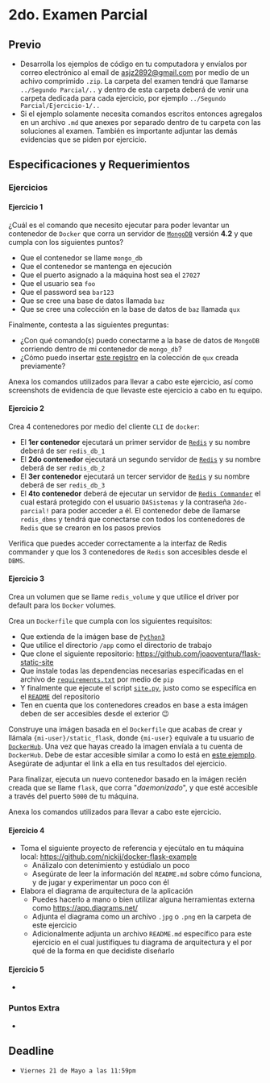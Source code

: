 # 2do. Examen Parcial

## Previo

* Desarrolla los ejemplos de código en tu computadora y envíalos por correo electrónico al email de <asjz2892@gmail.com> por medio de un achivo comprimido `.zip`. La carpeta del examen tendrá que llamarse `../Segundo Parcial/..` y dentro de esta carpeta deberá de venir una carpeta dedicada para cada ejercicio, por ejemplo `../Segundo Parcial/Ejercicio-1/..`
* Si el ejemplo solamente necesita comandos escritos entonces agregalos en un archivo `.md` que anexes por separado dentro de tu carpeta con las soluciones al examen. También es importante adjuntar las demás evidencias que se piden por ejercicio.

## Especificaciones y Requerimientos

### Ejercicios

#### Ejercicio 1

¿Cuál es el comando que necesito ejecutar para poder levantar un contenedor de `Docker` que corra un servidor de [`MongoDB`](https://hub.docker.com/_/mongo) versión **4.2** y que cumpla con los siguientes puntos?

* Que el contenedor se llame `mongo_db`
* Que el contenedor se mantenga en ejecución
* Que el puerto asignado a la máquina host sea el `27027`
* Que el usuario sea `foo`
* Que el password sea `bar123`
* Que se cree una base de datos llamada `baz`
* Que se cree una colección en la base de datos de `baz` llamada `qux`

Finalmente, contesta a las siguientes preguntas:

* ¿Con qué comando(s) puedo conectarme a la base de datos de `MongoDB` corriendo dentro de mi contenedor de `mongo_db`?
* ¿Cómo puedo insertar [este registro](mongodb-registro.png) en la colección de `qux` creada previamente?

Anexa los comandos utilizados para llevar a cabo este ejercicio, así como screenshots de evidencia de que llevaste este ejercicio a cabo en tu equipo.

#### Ejercicio 2

Crea 4 contenedores por medio del cliente `CLI` de `docker`:

* El **1er contenedor** ejecutará un primer servidor de [`Redis`](https://hub.docker.com/_/redis) y su nombre deberá de ser `redis_db_1`
* El **2do contenedor** ejecutará un segundo servidor de [`Redis`](https://hub.docker.com/_/redis) y su nombre deberá de ser `redis_db_2`
* El **3er contenedor** ejecutará un tercer servidor de [`Redis`](https://hub.docker.com/_/redis) y su nombre deberá de ser `redis_db_3`
* El **4to contenedor** deberá de ejecutar un servidor de [`Redis Commander`](https://hub.docker.com/r/rediscommander/redis-commander) el cual estará protegido con el usuario `DASistemas` y la contraseña `2do-parcial!` para poder acceder a él. El contenedor debe de llamarse `redis_dbms` y tendrá que conectarse con todos los contenedores de `Redis` que se crearon en los pasos previos

Verifica que puedes acceder correctamente a la interfaz de Redis commander y que los 3 contenedores de `Redis` son accesibles desde el `DBMS`.

#### Ejercicio 3

Crea un volumen que se llame `redis_volume` y que utilice el driver por default para los `Docker` volumes.

Crea un `Dockerfile` que cumpla con los siguientes requisitos:

* Que extienda de la imágen base de [`Python3`](https://hub.docker.com/_/python)
* Que utilice el directorio `/app` como el directorio de trabajo
* Que clone el siguiente repositorio: <https://github.com/joaoventura/flask-static-site>
* Que instale todas las dependencias necesarias especificadas en el archivo de [`requirements.txt`](https://github.com/joaoventura/flask-static-site/blob/master/requirements.txt) por medio de `pip`
* Y finalmente que ejecute el script [`site.py`](https://github.com/joaoventura/flask-static-site/blob/master/site.py), justo como se especifíca en el [`README`](https://github.com/joaoventura/flask-static-site#development--building) del repositorio
* Ten en cuenta que los contenedores creados en base a esta imágen deben de ser accesibles desde el exterior :wink:

Construye una imágen basada en el `Dockerfile` que acabas de crear y llámala `{mi-user}/static_flask`, donde `{mi-user}` equivale a tu usuario de [`DockerHub`](https://hub.docker.com/). Una vez que hayas creado la imagen envíala a tu cuenta de `DockerHub`. Debe de estar accesible similar a como lo está en [este ejemplo](https://hub.docker.com/r/anhellojz/static_flask). Asegúrate de adjuntar el link a ella en tus resultados del ejercicio.

Para finalizar, ejecuta un nuevo contenedor basado en la imágen recién creada que se llame `flask`, que corra "_daemonizado_", y que esté accesible a través del puerto `5000` de tu máquina.

Anexa los comandos utilizados para llevar a cabo este ejercicio.

#### Ejercicio 4

* Toma el siguiente proyecto de referencia y ejecútalo en tu máquina local: <https://github.com/nickjj/docker-flask-example>
  * Análizalo con detenimiento y estúdialo un poco
  * Asegúrate de leer la información del `README.md` sobre cómo funciona, y de jugar y experimentar un poco con él
* Elabora el diagrama de arquitectura de la aplicación
  * Puedes hacerlo a mano o bien utilizar alguna herramientas externa como <https://app.diagrams.net/>
  * Adjunta el diagrama como un archivo `.jpg` o `.png` en la carpeta de este ejercicio
  * Adicionalmente adjunta un archivo `README.md` específico para este ejercicio en el cual justifiques tu diagrama de arquitectura y el por qué de la forma en que decidiste diseñarlo

#### Ejercicio 5

* 

### Puntos Extra

* 

## Deadline

* `Viernes 21 de Mayo a las 11:59pm`
